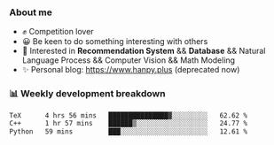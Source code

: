 ### About me

- ✊ Competition lover
- 😀 Be keen to do something interesting with others
- 🎈 Interested in **Recommendation System** && **Database** && Natural Language Process && Computer Vision && Math Modeling
- ✨ Personal blog: https://www.hanpy.plus (deprecated now)


### 📊 Weekly development breakdown
<!--START_SECTION:waka-->

```txt
TeX      4 hrs 56 mins   ███████████████▓░░░░░░░░░   62.62 %
C++      1 hr 57 mins    ██████▒░░░░░░░░░░░░░░░░░░   24.77 %
Python   59 mins         ███░░░░░░░░░░░░░░░░░░░░░░   12.61 %
```

<!--END_SECTION:waka-->
